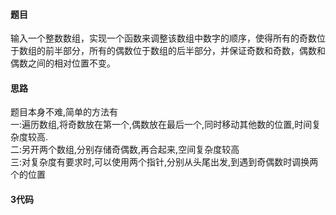 #### 题目
输入一个整数数组，实现一个函数来调整该数组中数字的顺序，使得所有的奇数位于数组的前半部分，所有的偶数位于数组的后半部分，并保证奇数和奇数，偶数和偶数之间的相对位置不变。
#### 思路
题目本身不难,简单的方法有\
一:遍历数组,将奇数放在第一个,偶数放在最后一个,同时移动其他数的位置,时间复杂度较高.\
二:另开两个数组,分别存储奇偶数,再合起来,空间复杂度较高\
三:对复杂度有要求时,可以使用两个指针,分别从头尾出发,到遇到奇偶数时调换两个的位置
#### 3代码
